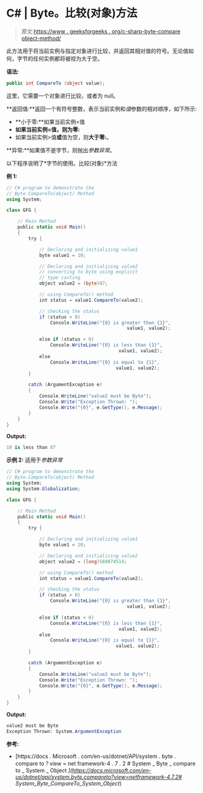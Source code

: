 # C# | Byte。比较(对象)方法

> 原文:[https://www . geeksforgeeks . org/c-sharp-byte-compare object-method/](https://www.geeksforgeeks.org/c-sharp-byte-comparetoobject-method/)

此方法用于将当前实例与指定对象进行比较，并返回其相对值的符号。无论值如何，字节的任何实例都将被视为大于空。

**语法:**

```cs
public int CompareTo (object value);
```

这里，它需要一个对象进行比较，或者为 null。

**返回值:**返回一个有符号整数，表示当前实例和*值*参数的相对顺序，如下所示:

*   **小于零:**如果当前实例<值
*   **如果当前实例=值，则为零:**
*   如果当前实例>值**或**值为空，则**大于零:**。

**异常:**如果值不是字节，则抛出*参数异常*。

以下程序说明了*字节的使用。比较(对象)*方法

**例 1:**

```cs
// C# program to demonstrate the
// Byte.CompareTo(object) Method
using System;

class GFG {

    // Main Method
    public static void Main()
    {
        try {

            // Declaring and initializing value1
            byte value1 = 10;

            // Declaring and initializing value2
            // converting to byte using explicit
            // type casting
            object value2 = (byte)87;

            // using CompareTo() method
            int status = value1.CompareTo(value2);

            // checking the status
            if (status > 0)
                Console.WriteLine("{0} is greater than {1}",
                                            value1, value2);

            else if (status < 0)
                Console.WriteLine("{0} is less than {1}",
                                         value1, value2);
            else
                Console.WriteLine("{0} is equal to {1}",
                                        value1, value2);
        }

        catch (ArgumentException e) 
        {
            Console.WriteLine("value2 must be Byte");
            Console.Write("Exception Thrown: ");
            Console.Write("{0}", e.GetType(), e.Message);
        }
    }
}
```

**Output:**

```cs
10 is less than 87

```

**示例 2:** 适用于*参数异常*

```cs
// C# program to demonstrate the
// Byte.CompareTo(object) Method
using System;
using System.Globalization;

class GFG {

    // Main Method
    public static void Main()
    {
        try {

            // Declaring and initializing value1
            byte value1 = 10;

            // Declaring and initializing value2
            object value2 = (long)569874514;

            // using CompareTo() method
            int status = value1.CompareTo(value2);

            // checking the status
            if (status > 0)
                Console.WriteLine("{0} is greater than {1}",
                                            value1, value2);

            else if (status < 0)
                Console.WriteLine("{0} is less than {1}",
                                         value1, value2);
            else
                Console.WriteLine("{0} is equal to {1}",
                                        value1, value2);
        }

        catch (ArgumentException e) 
        {
            Console.WriteLine("value2 must be Byte");
            Console.Write("Exception Thrown: ");
            Console.Write("{0}", e.GetType(), e.Message);
        }
    }
}
```

**Output:**

```cs
value2 must be Byte
Exception Thrown: System.ArgumentException

```

**参考:**

*   [https://docs . Microsoft . com/en-us/dotnet/API/system . byte . compare to？view = net framework-4 . 7 . 2 # System _ Byte _ compare to _ System _ Object _](https://docs.microsoft.com/en-us/dotnet/api/system.byte.compareto?view=netframework-4.7.2# System_Byte_CompareTo_System_Object_)
